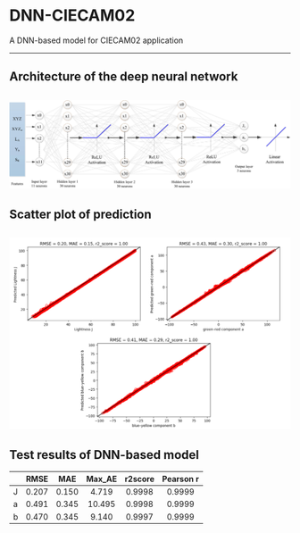 # DNN-CIECAM02
A DNN-based model for CIECAM02 application

---
## Architecture of the deep neural network ##
![image](https://github.com/Hung-Chung-Li/DNN-CIECAM02/blob/master/DNN.jpg)
---
## Scatter plot of prediction ##
![image](https://github.com/Hung-Chung-Li/DNN-CIECAM02/blob/master/Results.png)
---
## Test results of DNN-based model ##
|       | RMSE     | MAE     | Max_AE     | r2score     | Pearson r     |
| ---------- | :-----------:  | :-----------: | :-----------: | :-----------: | :-----------: |
|J| 0.207| 0.150| 4.719| 0.9998|0.9999| 
|a| 0.491| 0.345| 10.495| 0.9998|0.9999| 
|b| 0.470| 0.345| 9.140| 0.9997|0.9999| 
